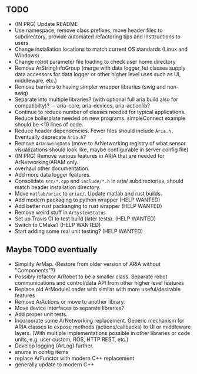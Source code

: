 

TODO
----

* (IN PRG) Update README
* Use namespace, remove class prefixes, move header files to subdirectory,
   provide automated refactoring tips and insttructions to users. 
* Change installation locations to match current OS standards (Linux and
  Windows)
* Change robot parameter file loading to check user home directory 
* Remove ArStringInfoGroup (merge with data logger, let classes
  supply data accessors for data logger or other higher level uses 
  such as UI, middleware, etc.)
* Remove barriers to having simpler wrapper libraries (swig and non-swig)
* Separate into multiple libraries? (with optional full aria build also for
  compatibilty)?  -- aria-core, aria-devices, aria-actionlib? 
* Continue to reduce number of classes needed for typical applications.
  Reduce boilerplate needed on new programs. simpleConnect example should be <10
  lines of code.
* Reduce header dependencies. Fewer files should include `Aria.h.`  Eventually
  deprecate `Aria.h`?
* Remove `ArDrawingData` (move to ArNetworking registry of what sensor
  visualizations should look like, maybe configurable in server config file)
* (IN PRG) Remove various features in ARIA that are needed for ArNetworking/ARAM only.
* overhaul other documentation.  
* Add more data logger features.
* Consolidate `src/*.cpp` and `include/*.h` in aria/ subdirectories, should
  match header installation directory.  
* Move `matlab/ariac` to `ariac/`. Update matlab and rust builds.
* Add modern packaging to python wrapper (HELP WANTED)
* Add better rust packanging to rust wrapper (HELP WANTED)
* Remove weird stuff in `ArSystemStatus`
* Set up Travis CI to test build (later tests). (HELP WANTED)
* Switch to CMake? (HELP WANTED)
* Start adding some real unit testing? (HELP WANTED)
 

Maybe TODO eventually
----------

* Simplify ArMap.  (Restore from older version of ARIA without "Components"?)
* Possibly refactor ArRobot to be a smaller class. Separate robot communications
  and control/data API from other higher level features
* Replace old ArModuleLoader with similar with more useful/desirable features
* Remove ArActions or move to another library.
* Move device interfaces to separate libraries?
* Add proper unit tests.
* Incorporate some ArNetworking replacement.  Generic mechanism for ARIA classes
  to expose methods (actions/callbacks) to UI or middleware layers.  (With multiple
  implementations possible in other libraries or code units, e.g. user custom, ROS, HTTP REST, etc.)
* Develop logging (ArLog) further.
* enums in config items
* replace ArFunctor with modern C++ replacement
* generally update to modern C++

